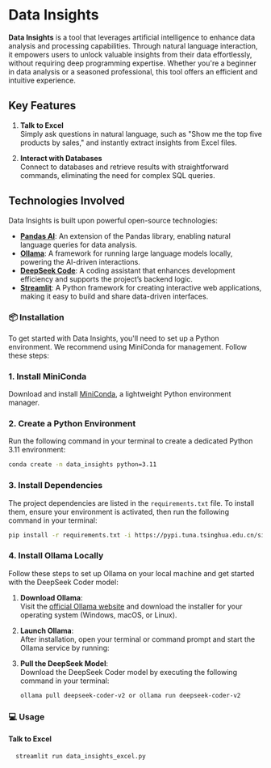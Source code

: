 # Data Insights

**Data Insights** is a tool that leverages artificial intelligence to enhance data analysis and processing capabilities. Through natural language interaction, it empowers users to unlock valuable insights from their data effortlessly, without requiring deep programming expertise. Whether you're a beginner in data analysis or a seasoned professional, this tool offers an efficient and intuitive experience.

## Key Features

1. **Talk to Excel**  
   Simply ask questions in natural language, such as "Show me the top five products by sales," and instantly extract insights from Excel files.

2. **Interact with Databases**  
   Connect to databases and retrieve results with straightforward commands, eliminating the need for complex SQL queries.
## Technologies Involved

Data Insights is built upon powerful open-source technologies:

- **[Pandas AI](https://getpanda.ai/)**: An extension of the Pandas library, enabling natural language queries for data analysis.
- **[Ollama](https://ollama.com/)**: A framework for running large language models locally, powering the AI-driven interactions.
- **[DeepSeek Code](https://github.com/deepseek-ai/DeepSeek-Coder-V2)**: A coding assistant that enhances development efficiency and supports the project’s backend logic.
- **[Streamlit](https://streamlit.io/)**: A Python framework for creating interactive web applications, making it easy to build and share data-driven interfaces.

### 📦 Installation

To get started with Data Insights, you'll need to set up a Python environment. We recommend using MiniConda for management. Follow these steps:

### 1. Install MiniConda
   Download and install [MiniConda](https://docs.conda.io/en/latest/miniconda.html), a lightweight Python environment manager.

### 2. Create a Python Environment
   Run the following command in your terminal to create a dedicated Python 3.11 environment:
   ```bash
   conda create -n data_insights python=3.11
   ```

### 3. Install Dependencies
   The project dependencies are listed in the `requirements.txt` file. To install them, ensure your environment is activated, then run the following command in your terminal:
   ```bash
   pip install -r requirements.txt -i https://pypi.tuna.tsinghua.edu.cn/simple 
   ```

### 4. Install Ollama Locally

Follow these steps to set up Ollama on your local machine and get started with the DeepSeek Coder model:

1. **Download Ollama**:  
   Visit the [official Ollama website](https://ollama.com/) and download the installer for your operating system (Windows, macOS, or Linux).

2. **Launch Ollama**:  
   After installation, open your terminal or command prompt and start the Ollama service by running:
3. **Pull the DeepSeek Model**:  
   Download the DeepSeek Coder model by executing the following command in your terminal:
   ```bash
   ollama pull deepseek-coder-v2 or ollama run deepseek-coder-v2
   ```

### 💻 Usage

#### Talk to Excel
   ```bash
     streamlit run data_insights_excel.py
   ```

